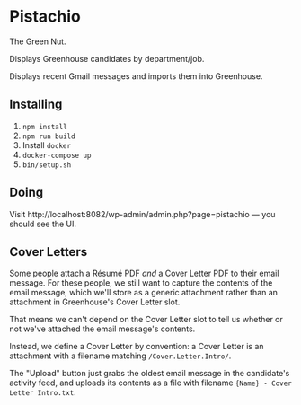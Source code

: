 Pistachio
=========

The Green Nut.

Displays Greenhouse candidates by department/job.

Displays recent Gmail messages and imports them into Greenhouse.

Installing
----------
1. `npm install`
2. `npm run build`
3. Install `docker`
4. `docker-compose up`
5. `bin/setup.sh`

Doing
-----

Visit http://localhost:8082/wp-admin/admin.php?page=pistachio — you should see the UI.

Cover Letters
-------------

Some people attach a Résumé PDF *and* a Cover Letter PDF to their email
message. For these people, we still want to capture the contents of the
email message, which we'll store as a generic attachment rather than an
attachment in Greenhouse's Cover Letter slot.

That means we can't depend on the Cover Letter slot to tell us whether or
not we've attached the email message's contents.

Instead, we define a Cover Letter by convention: a Cover Letter is an
attachment with a filename matching `/Cover.Letter.Intro/`.

The "Upload" button just grabs the oldest email message in the candidate's
activity feed, and uploads its contents as a file with filename
`{Name} - Cover Letter Intro.txt`.
